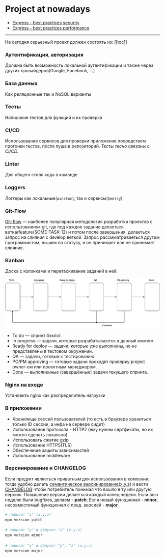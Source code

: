 # Project at nowadays

* [Express - best practices security](https://expressjs.com/ru/advanced/best-practice-security.html)
* [Express - best practices performance](https://expressjs.com/ru/advanced/best-practice-performance.html)

---

На сегодня серьезный проект должен состоять из:
[[toc]]

### Аутентификация, авторизация
Должна быть возможность локальной аутентификации и также через других провайдеров(Google, Facebook, ...)

### База данных
Как реляционные так и NoSQL варианты

### Тесты
Написание тестов для функций и их проверка

### CI/CD
Использование сервисов для проверки приложение посредством прогонки тестов, после пуша в репозиторий. *Тесты тесно связаны с CI/CD.*

### Linter 
Для общего стиля кода в команде

### Loggers
Логгеры как локальные(`winston`), так и сервисы(`Sentry`)

### Git-Flow
[Git-flow](http://ruwhynot.com/2016/03/08/briefly-about-gitflow/) — наиболее популярная методология разработки проектов с использованием git, где под каждое задание делаеться ветка(feature/SOME-TASK-12) и потом после завершения, делаеться запрос на слияния с develop веткой. Запрос рассмматриваеться другим программистом, вышим по статусу, и он принимает или не принимает слияние.

### Kanban
Доска с колонками и перетаскивание заданий в ней.

![](./assets/kanban-schema.png)

* To do — спринт бэклог.
* In progress — задачи, которые разрабатываются в данный момент.
* Ready for deploy — задачи, которые уже выполнены, но не представлены в тестовом окружении.
* QA — задачи, готовые к тестированию.
* PO/PM approving — готовые задачи проходят проверку project owner-ом или проектным менеджером.
* Done — выполненные (завершённые) задачи текущего спринта.  

### Nginx на входе
Установить nginx как распределитель нагрузки

### В приложении
* Хранилище сессий пользователей (то есть в браузере храниться только ID сессии, а инфа на сервере сидит)
* Использование протокола - HTTP2 (ему нужны сертфикаты, но их можно сделать локально)
* Использовать сжатие gzip
* Использование HTTPS(TLS)
* Обеспечение защиты зависимостей
* Использование middleware

### Версинирование и CHANGELOG
Если продукт являеться приватным для использования в компании, тогда удобно делать [семантическое версинирование(x.y.z)](https://semver.org/lang/ru/) и вести [CHANGELOG](https://keepachangelog.com/ru/0.3.0/) чтобы потребитель понимал что вошло в ту или другую версию. Повышение версии делаеться каждый конец недели. Если всю неделю были bugfixes, делаем - **patch**;
Если новый функционал - **minor**, несовместимый функционал с пред. версией - **major**.
```bash
# повысит "z" (x.y.z)
npm version patch 

# повысит "y" и обнулит "z" (x.y.z)
npm version minor

# повысит "x" и обнулит "y", "z" (x.y.z)
npm version major
``` 


